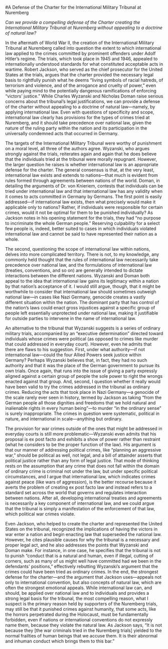 #A Defense of the Charter for the International Military Tribunal at Nuremberg

*Can we provide a compelling defense of the Charter creating the International Military Tribunal at Nuremberg without appealing to a doctrine of natural law?*

In the aftermath of World War II, the creation of the International Military Tribunal at Nuremberg called into question the extent to which international law applied to the crimes committed by prominent offenders under Adolf Hitler’s regime. The trials, which took place in 1945 and 1946, appealed to internationally understood standards for what constituted acceptable acts in wartime. Robert Jackson, who served as the chief prosecutor for the United States at the trials, argues that the charter provided the necessary legal basis to rightfully punish what he deems “living symbols of racial hatreds, of terrorism and violence, and of the arrogance and cruelty of power,” even while paying mind to the potentially dangerous ramifications of enforcing “victors’ justice.” While Charles Wyzanski and Nicholas Doman raise serious concerns about the tribunal’s legal justifications, we can provide a defense of the charter without appealing to a doctrine of natural law—namely, by applying international law. Even with questions of specificity and scope, international law clearly has provisions for the types of crimes tried at Nuremberg, and it should take precedence over national law, given the nature of the ruling party within the nation and its participation in the universally condemned acts that occurred in Germany.

The targets of the International Military Tribunal were worthy of punishment on a moral level, all three of the authors agree. Wyzanski, who argues strongly against the trials, reiterates again and again that he does believe that the individuals tried at the tribunal were morally repugnant. However, the larger question he raises is whether international law is an appropriate defense for the charter. The general consensus is that, at the very least, international law exists and extends to nations—that much is evident from rules formed through agreements between nations of the world. Doman, in detailing the arguments of Dr. von Knieriem, contests that individuals can be tried under international law and that international law has any validity when it comes to acts committed in Germany by Germans. The first point is easily addressed—if international law exists, then what precisely would make it applicable only to nations? Rather, if individuals were responsible for certain crimes, would it not be optimal for them to be punished individually? As Jackson notes in his opening statement for the trials, they had “no purpose to incriminate the whole German people.” Reserving culpability for a select few people is, indeed, better suited to cases in which individuals violated international law and cannot be said to have represented their nation as a whole.

The second, questioning the scope of international law within nations, delves into more complicated territory. There is not, to my knowledge, any commonly held thought that the rules of international law necessarily take precedence over national law, and the formulations of international law (treaties, conventions, and so on) are generally intended to dictate interactions between the different nations. Wyzanski and Doman both appeal to the idea that international law gains its legitimacy within a nation by that nation’s acceptance of it. I would still argue, though, that it might be worthwhile to consider that international law should sometimes outweigh national law—in cases like Nazi Germany, genocide creates a vastly different situation within the nation. The dominant party that has control of the nation’s laws could enact gross injustices against a specific group of people left essentially unprotected under national law, making it justifiable for outside parties to intervene in the name of international law.

An alternative to the tribunal that Wyzanski suggests is a series of ordinary military trials, accompanied by an “executive determination” directed toward individuals whose crimes were political (as opposed to crimes like murder that could addressed in everyday court). However, even he admits that there are flaws to his suggestion. First, under what authority—if not international law—could the four Allied Powers seek justice within Germany? Perhaps Wyzanski believes that, in fact, they had no such authority and that it was the place of the German government to pursue its own trials. Once again, that runs into the issue of giving a party expressly aligned against a certain group of people the sole power to right the wrongs enacted against that group. And, second, I question whether it really would have been valid to try the crimes addressed in the tribunal as ordinary crimes. Reducing the acts that took place in Nazi Germany—a genocide of the scale rarely ever seen in history, termed by Jackson as taking “from the German people all those dignities and freedoms that we hold natural and inalienable rights in every human being”—to murder “in the ordinary sense” is surely inappropriate. The crimes in question were systematic, political in nature, and international in scale—anything but ordinary.

The provision for war crimes outside of the ones that might be addressed in everyday courts is still more problematic—Wyzanski even admits that his proposal is ex post facto and exhibits a show of power rather than restraint (what he considers to be the proper function of the law). His argument is that our manner of addressing political crimes, like “planning an aggressive war,” should be political as well, not legal, and a bill of attainder asserts that political justice rather than any form of legal justice. That mode of thinking rests on the assumption that any crime that does not fall within the domain of ordinary crime is criminal not under the law, but under specific political circumstances, and I argue that international law, which indicates crimes against peace (like wars of aggression), is the better recourse because it averts the problem of creating ex post facto law and instead refers to a standard set across the world that governs and regulates interaction between nations. After all, developing international treaties and agreements is necessarily a key component of international law, and we could argue that the tribunal is simply a manifestation of the enforcement of that law, which political war crimes violate.

Even Jackson, who helped to create the charter and represented the United States on the tribunal, recognized the implications of having the victors in war enter a nation and begin enacting law that superseded the national law. However, he cites plausible causes for why the tribunal is a necessary and proper legal act, and he also addresses the points that Wyzanski and Doman make. For instance, in one case, he specifies that the tribunal is not to punish “conduct that is a natural and human, even if illegal, cutting of corners, such as many of us might well have committed had we been in the defendants' positions,” effectively rebutting Wyzanski’s argument that the crimes could have been tried as ordinary crimes. In the end, the strongest defense for the charter—and the argument that Jackson uses—appeals not only to international convention, but also concepts of natural law, which are often the strongest emotional appeals. While international law can, and should, be applied over national law and to individuals and provides a strong legal basis for the tribunal, the most compelling reason, what I suspect is the primary reason held by supporters of the Nuremberg trials, may still be that it punished crimes against humanity, that some acts, like the horrors perpetrated during the Holocaust, must be fundamentally forbidden, even if nations or international conventions do not expressly name them, because they violate the natural law. As Jackson says, “It is not because they [the war criminals tried in the Nuremberg trials] yielded to the normal frailties of human beings that we accuse them. It is their abnormal and inhuman conduct which brings them to this bar.”
